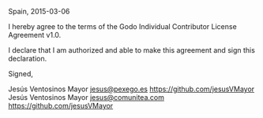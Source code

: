 Spain, 2015-03-06

I hereby agree to the terms of the Godo Individual Contributor License
Agreement v1.0.

I declare that I am authorized and able to make this agreement and sign this
declaration.

Signed,

Jesús Ventosinos Mayor jesus@pexego.es https://github.com/jesusVMayor
Jesús Ventosinos Mayor jesus@comunitea.com https://github.com/jesusVMayor
